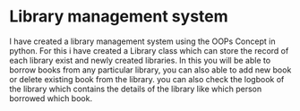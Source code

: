 # Library management system
I have created a library management system using the OOPs Concept in python.
For this i have created a Library class which can store the record of each library exist and newly created libraries. In this you will be able to borrow books from any particular library, you can also able to add new book or delete existing book from the library. you can also check the logbook of the library which contains the details of the library like which person borrowed which book.
